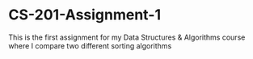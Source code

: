 # CS-201-Assignment-1
This is the first assignment for my Data Structures &amp; Algorithms course where I compare two different sorting algorithms
